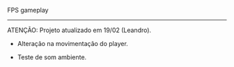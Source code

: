 FPS gameplay


---


ATENÇÃO: Projeto atualizado em 19/02 (Leandro).

- Alteração na movimentação do player.

- Teste de som ambiente.